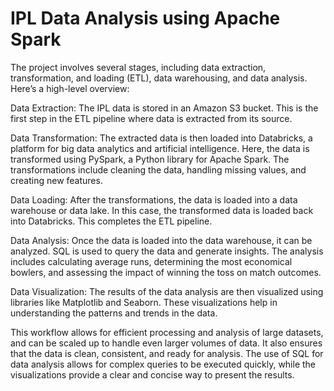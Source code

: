 # IPL Data Analysis using Apache Spark

The project involves several stages, including data extraction, transformation, and loading (ETL), data warehousing, and data analysis. Here’s a high-level overview:

Data Extraction: The IPL data is stored in an Amazon S3 bucket. This is the first step in the ETL pipeline where data is extracted from its source.

Data Transformation: The extracted data is then loaded into Databricks, a platform for big data analytics and artificial intelligence. 
Here, the data is transformed using PySpark, a Python library for Apache Spark. The transformations include cleaning the data, handling missing values, and creating new features.

Data Loading: After the transformations, the data is loaded into a data warehouse or data lake. In this case, the transformed data is loaded back into Databricks. This completes the ETL pipeline.

Data Analysis: Once the data is loaded into the data warehouse, it can be analyzed. SQL is used to query the data and generate insights. 
The analysis includes calculating average runs, determining the most economical bowlers, and assessing the impact of winning the toss on match outcomes.

Data Visualization: The results of the data analysis are then visualized using libraries like Matplotlib and Seaborn. These visualizations help in understanding the patterns and trends in the data.

This workflow allows for efficient processing and analysis of large datasets, and can be scaled up to handle even larger volumes of data.
It also ensures that the data is clean, consistent, and ready for analysis. 
The use of SQL for data analysis allows for complex queries to be executed quickly, while the visualizations provide a clear and concise way to present the results.
